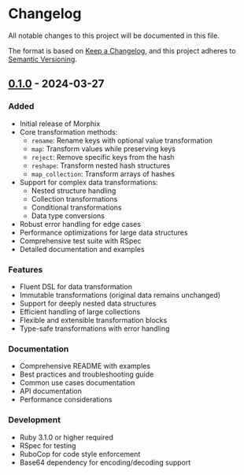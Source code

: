 # Changelog

All notable changes to this project will be documented in this file.

The format is based on [Keep a Changelog](https://keepachangelog.com/en/1.0.0/),
and this project adheres to [Semantic Versioning](https://semver.org/spec/v2.0.0.html).

## [0.1.0] - 2024-03-27

### Added
- Initial release of Morphix
- Core transformation methods:
  - `rename`: Rename keys with optional value transformation
  - `map`: Transform values while preserving keys
  - `reject`: Remove specific keys from the hash
  - `reshape`: Transform nested hash structures
  - `map_collection`: Transform arrays of hashes
- Support for complex data transformations:
  - Nested structure handling
  - Collection transformations
  - Conditional transformations
  - Data type conversions
- Robust error handling for edge cases
- Performance optimizations for large data structures
- Comprehensive test suite with RSpec
- Detailed documentation and examples

### Features
- Fluent DSL for data transformation
- Immutable transformations (original data remains unchanged)
- Support for deeply nested data structures
- Efficient handling of large collections
- Flexible and extensible transformation blocks
- Type-safe transformations with error handling

### Documentation
- Comprehensive README with examples
- Best practices and troubleshooting guide
- Common use cases documentation
- API documentation
- Performance considerations

### Development
- Ruby 3.1.0 or higher required
- RSpec for testing
- RuboCop for code style enforcement
- Base64 dependency for encoding/decoding support

[0.1.0]: https://github.com/OkayDave/morphix/releases/tag/v0.1.0
